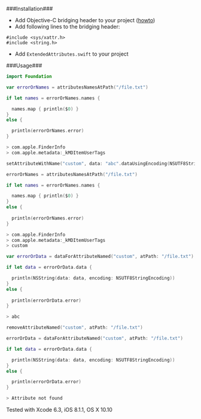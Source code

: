 ###Installation###

- Add Objective-C bridging header to your project ([howto](http://stackoverflow.com/questions/24002369/how-to-call-objective-c-code-from-swift))
- Add following lines to the bridging header:
```
#include <sys/xattr.h>
#include <string.h>
```
- Add ```ExtendedAttributes.swift``` to your project

###Usage###

```swift
import Foundation

var errorOrNames = attributesNamesAtPath("/file.txt")

if let names = errorOrNames.names {

  names.map { println($0) }
}
else {

  println(errorOrNames.error)
}

> com.apple.FinderInfo
> com.apple.metadata:_kMDItemUserTags

setAttributeWithName("custom", data: "abc".dataUsingEncoding(NSUTF8StringEncoding, allowLossyConversion: false)!, atPath: "/file.txt")

errorOrNames = attributesNamesAtPath("/file.txt")

if let names = errorOrNames.names {

  names.map { println($0) }
}
else {
  
  println(errorOrNames.error)
}

> com.apple.FinderInfo
> com.apple.metadata:_kMDItemUserTags
> custom

var errorOrData = dataForAttributeNamed("custom", atPath: "/file.txt")

if let data = errorOrData.data {

  println(NSString(data: data, encoding: NSUTF8StringEncoding))
}
else {
  
  println(errorOrData.error)
}

> abc

removeAttributeNamed("custom", atPath: "/file.txt")

errorOrData = dataForAttributeNamed("custom", atPath: "/file.txt")

if let data = errorOrData.data {

  println(NSString(data: data, encoding: NSUTF8StringEncoding))
}
else {

  println(errorOrData.error)
}

> Attribute not found
```

Tested with Xcode 6.3, iOS 8.1.1, OS X 10.10
